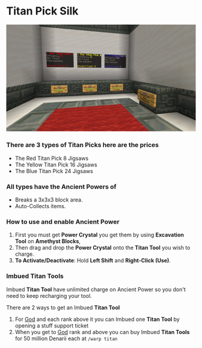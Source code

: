 # Titan Pick Silk

![](<../../.gitbook/assets/The Titan Pick Silk.png>)

  ### There are 3 types of Titan Picks here are the prices
  
  - The Red Titan Pick 8 Jigsaws
  - The Yellow Titan Pick 16 Jigsaws
  - The Blue Titan Pick 24 Jigsaws
  
  ### All types have the Ancient Powers of

  - Breaks a 3x3x3 block area.
  - Auto-Collects items.
  
  ### How to use and enable Ancient Power

  1. First you must get **Power Crystal** you get them by using **Excavation Tool** on **Amethyst Blocks**, 
  2. Then drag and drop the **Power Crystal** onto the **Titan Tool** you wish to charge.
  3. **To Activate/Deactivate**: Hold **Left Shift** and **Right-Click (Use)**.

  ### Imbued Titan Tools

  Imbued **Titan Tool** have unlimited charge on Ancient Power so you don't need to keep recharging your tool.

  There are 2 ways to get an Imbued **Titan Tool**

  1. For [God](../ranks/divine-tier/01-god.md) and each rank above it you can Imbued one **Titan Tool** by opening a stuff support ticket
  2. When you get to [God](../ranks/divine-tier/01-god.md) rank and above you can buy Imbued **Titan Tools** for 50 million Denarii each at `/warp titan`
